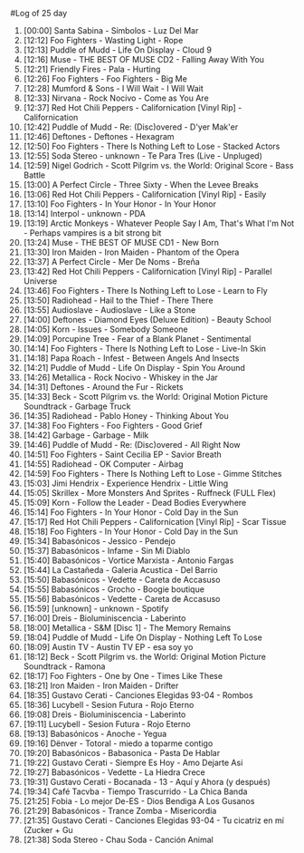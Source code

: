 #Log of 25 day

1. [00:00] Santa Sabina - Símbolos - Luz Del Mar
1. [12:12] Foo Fighters - Wasting Light - Rope
1. [12:13] Puddle of Mudd - Life On Display - Cloud 9
1. [12:16] Muse - THE BEST OF MUSE CD2 - Falling Away With You
1. [12:21] Friendly Fires - Pala - Hurting
1. [12:26] Foo Fighters - Foo Fighters - Big Me
1. [12:28] Mumford & Sons - I Will Wait - I Will Wait
1. [12:33] Nirvana - Rock Nocivo - Come as You Are
1. [12:37] Red Hot Chili Peppers - Californication [Vinyl Rip] - Californication
1. [12:42] Puddle of Mudd - Re: (Disc)overed - D'yer Mak'er
1. [12:46] Deftones - Deftones - Hexagram
1. [12:50] Foo Fighters - There Is Nothing Left to Lose - Stacked Actors
1. [12:55] Soda Stereo - unknown - Te Para Tres (Live - Unpluged)
1. [12:59] Nigel Godrich - Scott Pilgrim vs. the World: Original Score - Bass Battle
1. [13:00] A Perfect Circle - Three Sixty - When the Levee Breaks
1. [13:06] Red Hot Chili Peppers - Californication [Vinyl Rip] - Easily
1. [13:10] Foo Fighters - In Your Honor - In Your Honor
1. [13:14] Interpol - unknown - PDA
1. [13:19] Arctic Monkeys - Whatever People Say I Am, That's What I'm Not - Perhaps vampires is a bit strong bit
1. [13:24] Muse - THE BEST OF MUSE CD1 - New Born
1. [13:30] Iron Maiden - Iron Maiden - Phantom of the Opera
1. [13:37] A Perfect Circle - Mer De Noms - Breña
1. [13:42] Red Hot Chili Peppers - Californication [Vinyl Rip] - Parallel Universe
1. [13:46] Foo Fighters - There Is Nothing Left to Lose - Learn to Fly
1. [13:50] Radiohead - Hail to the Thief - There There
1. [13:55] Audioslave - Audioslave - Like a Stone
1. [14:00] Deftones - Diamond Eyes (Deluxe Edition) - Beauty School
1. [14:05] Korn - Issues - Somebody Someone
1. [14:09] Porcupine Tree - Fear of a Blank Planet - Sentimental
1. [14:14] Foo Fighters - There Is Nothing Left to Lose - Live-In Skin
1. [14:18] Papa Roach - Infest - Between Angels And Insects
1. [14:21] Puddle of Mudd - Life On Display - Spin You Around
1. [14:26] Metallica - Rock Nocivo - Whiskey in the Jar
1. [14:31] Deftones - Around the Fur - Rickets
1. [14:33] Beck - Scott Pilgrim vs. the World: Original Motion Picture Soundtrack - Garbage Truck
1. [14:35] Radiohead - Pablo Honey - Thinking About You
1. [14:38] Foo Fighters - Foo Fighters - Good Grief
1. [14:42] Garbage - Garbage - Milk
1. [14:46] Puddle of Mudd - Re: (Disc)overed - All Right Now
1. [14:51] Foo Fighters - Saint Cecilia EP - Savior Breath
1. [14:55] Radiohead - OK Computer - Airbag
1. [14:59] Foo Fighters - There Is Nothing Left to Lose - Gimme Stitches
1. [15:03] Jimi Hendrix - Experience Hendrix - Little Wing
1. [15:05] Skrillex - More Monsters And Sprites - Ruffneck (FULL Flex)
1. [15:09] Korn - Follow the Leader - Dead Bodies Everywhere
1. [15:14] Foo Fighters - In Your Honor - Cold Day in the Sun
1. [15:17] Red Hot Chili Peppers - Californication [Vinyl Rip] - Scar Tissue
1. [15:18] Foo Fighters - In Your Honor - Cold Day in the Sun
1. [15:34] Babasónicos - Jessico - Pendejo
1. [15:37] Babasónicos - Infame - Sin Mi Diablo
1. [15:40] Babasónicos - Vortice Marxista - Antonio Fargas
1. [15:44] La Castañeda - Galeria Acustica - Del Barrio
1. [15:50] Babasónicos - Vedette - Careta de Accasuso
1. [15:55] Babasónicos - Grocho - Boogie boutique
1. [15:56] Babasónicos - Vedette - Careta de Accasuso
1. [15:59] [unknown] - unknown - Spotify
1. [16:00] Dreis - Bioluminiscencia - Laberinto
1. [18:00] Metallica - S&M [Disc 1] - The Memory Remains
1. [18:04] Puddle of Mudd - Life On Display - Nothing Left To Lose
1. [18:09] Austin TV - Austin TV EP - esa soy yo
1. [18:12] Beck - Scott Pilgrim vs. the World: Original Motion Picture Soundtrack - Ramona
1. [18:17] Foo Fighters - One by One - Times Like These
1. [18:21] Iron Maiden - Iron Maiden - Drifter
1. [18:35] Gustavo Cerati - Canciones Elegidas 93-04 - Rombos
1. [18:36] Lucybell - Sesion Futura - Rojo Eterno
1. [19:08] Dreis - Bioluminiscencia - Laberinto
1. [19:11] Lucybell - Sesion Futura - Rojo Eterno
1. [19:13] Babasónicos - Anoche - Yegua
1. [19:16] Dënver - Totoral - miedo a toparme contigo
1. [19:20] Babasónicos - Babasonica - Pasta De Hablar
1. [19:22] Gustavo Cerati - Siempre Es Hoy - Amo Dejarte Asi
1. [19:27] Babasónicos - Vedette - La Hiedra Crece
1. [19:31] Gustavo Cerati - Bocanada - 13 - Aquí y Ahora (y después)
1. [19:34] Café Tacvba - Tiempo Trascurrido - La Chica Banda
1. [21:25] Fobia - Lo mejor De-ES - Dios Bendiga A Los Gusanos
1. [21:29] Babasónicos - Trance Zomba - Misericordia
1. [21:35] Gustavo Cerati - Canciones Elegidas 93-04 - Tu cicatriz en mí (Zucker + Gu
1. [21:38] Soda Stereo - Chau Soda - Canción Animal
